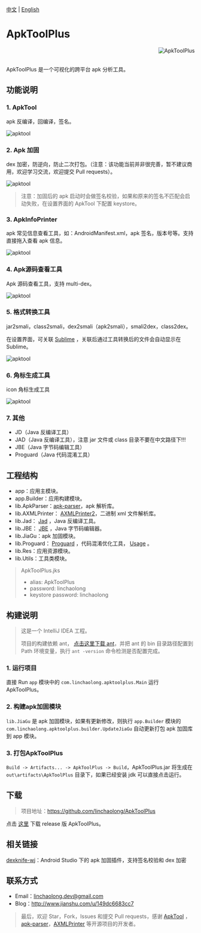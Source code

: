 
[中文](README.md) | [English](README_en.md)

# ApkToolPlus

<a href="https://github.com/linchaolong/ApkToolPlus">
    <img src="doc/logo.png" alt="ApkToolPlus" title="ApkToolPlus" align="right" />
</a>
<br/><br/>

ApkToolPlus 是一个可视化的跨平台 apk 分析工具。

## 功能说明

### 1. ApkTool 

apk 反编译，回编译，签名。

![apktool](doc/apktool.jpg)

### 2. Apk 加固

dex 加密，防逆向，防止二次打包。（注意：该功能当前并非很完善，暂不建议商用，欢迎学习交流，欢迎提交 Pull requests）。

![apktool](doc/jiagu.jpg)

> 注意：加固后的 apk 启动时会做签名校验，如果和原来的签名不匹配会启动失败，在设置界面的 ApkTool 下配置 keystore。

### 3. ApkInfoPrinter

apk 常见信息查看工具，如：AndroidManifest.xml，apk 签名，版本号等。支持直接拖入查看 apk 信息。

![apktool](doc/apkinfoprinter.png)

### 4. Apk源码查看工具 

Apk 源码查看工具，支持 multi-dex。

![apktool](doc/jd.jpg)

### 5. 格式转换工具

jar2smali，class2smali，dex2smali（apk2smali），smali2dex，class2dex。

在设置界面，可关联 [Sublime](http://www.sublimetext.com/2) ，关联后通过工具转换后的文件会自动显示在 Sublime。

![apktool](doc/settings.jpg)

### 6. 角标生成工具

icon 角标生成工具

![apktool](doc/icon_tool.jpg)

### 7. 其他

- JD（Java 反编译工具）
- JAD（Java 反编译工具），注意 jar 文件或 class 目录不要在中文路径下!!!
- JBE（Java 字节码编辑工具）
- Proguard（Java 代码混淆工具）

## 工程结构

- app：应用主模块。
- app.Builder：应用构建模块。
- lib.ApkParser：[apk-parser](https://github.com/clearthesky/apk-parser)，apk 解析库。
- lib.AXMLPrinter： [AXMLPrinter2](https://code.google.com/archive/p/android4me/downloads)，二进制 xml 文件解析库。
- lib.Jad： [Jad](https://varaneckas.com/jad/) ，Java 反编译工具。
- lib.JBE： [JBE](http://cs.ioc.ee/~ando/jbe/) ，Java 字节码编辑器。
- lib.JiaGu：apk 加固模块。
- lib.Proguard： [Proguard](https://sourceforge.net/projects/proguard/files/) ，代码混淆优化工具， [Usage](https://www.guardsquare.com/en/proguard/manual/usage) 。
- lib.Res：应用资源模块。
- lib.Utils：工具类模块。

> ApkToolPlus.jks
> - alias: ApkToolPlus
> - password: linchaolong
> - keystore password: linchaolong

## 构建说明

> 这是一个 IntelliJ IDEA 工程。
>
> 项目的构建依赖 ant， [点击这里下载 ant](https://ant.apache.org/bindownload.cgi)，并把 ant 的 bin 目录路径配置到 Path 环境变量，执行 `ant -version` 命令检测是否配置完成。

### 1. 运行项目

直接 Run `app` 模块中的 `com.linchaolong.apktoolplus.Main` 运行 ApkToolPlus。

### 2. 构建apk加固模块
  
`lib.JiaGu` 是 apk 加固模块，如果有更新修改，则执行 `app.Builder` 模块的 `com.linchaolong.apktoolplus.builder.UpdateJiaGu` 自动更新打包 apk 加固库到 app 模块。

### 3. 打包ApkToolPlus

`Build -> Artifacts... -> ApkToolPlus -> Build`，ApkToolPlus.jar 将生成在 `out\artifacts\ApkToolPlus` 目录下，如果已经安装 jdk 可以直接点击运行。

## 下载

> 项目地址：https://github.com/linchaolong/ApkToolPlus

点击 [这里](release) 下载 release 版 ApkToolPlus。

## 相关链接

[dexknife-wj](https://github.com/godlikewangjun/dexknife-wj)：Android Studio 下的 apk 加固插件，支持签名校验和 dex 加密

## 联系方式

- Email：linchaolong.dev@gmail.com
- Blog：http://www.jianshu.com/u/149dc6683cc7

> 最后，欢迎 Star，Fork，Issues 和提交 Pull requests，感谢 [ApkTool](https://github.com/iBotPeaches/Apktool) ，[apk-parser](https://github.com/clearthesky/apk-parser)，[AXMLPrinter](https://code.google.com/archive/p/android4me/downloads) 等开源项目的开发者。
